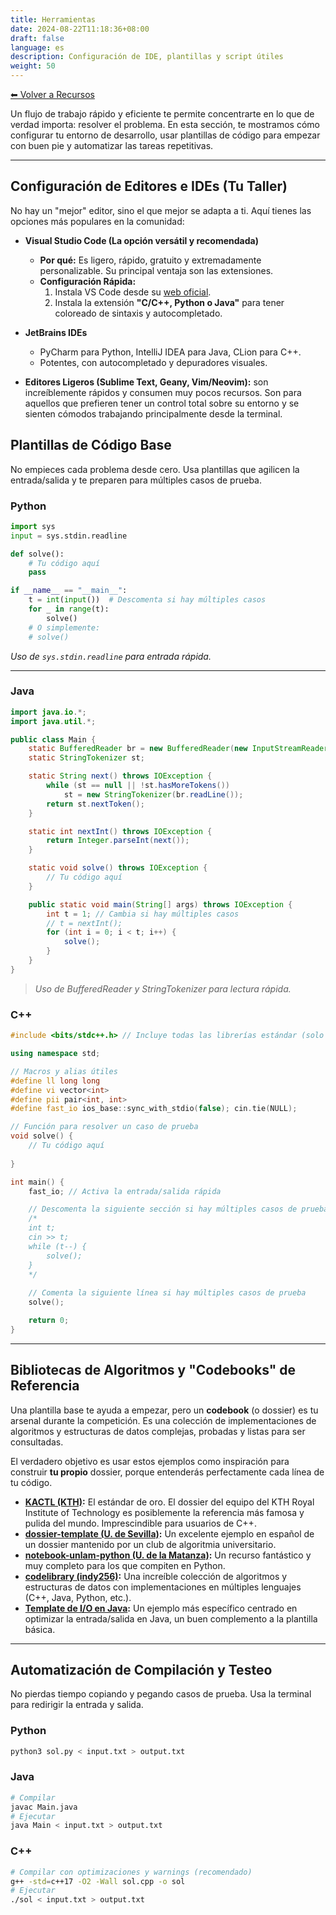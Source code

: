 ```yaml
---
title: Herramientas
date: 2024-08-22T11:18:36+08:00
draft: false
language: es
description: Configuración de IDE, plantillas y script útiles
weight: 50
---
```


[⬅ Volver a Recursos](../)

Un flujo de trabajo rápido y eficiente te permite concentrarte en lo que de verdad importa: resolver el problema. En esta sección, te mostramos cómo configurar tu entorno de desarrollo, usar plantillas de código para empezar con buen pie y automatizar las tareas repetitivas.

---

## Configuración de Editores e IDEs (Tu Taller)

No hay un "mejor" editor, sino el que mejor se adapta a ti. Aquí tienes las opciones más populares en la comunidad:

*   **Visual Studio Code (La opción versátil y recomendada)**
    *   **Por qué:** Es ligero, rápido, gratuito y extremadamente personalizable. Su principal ventaja son las extensiones.
    *   **Configuración Rápida:**
        1.  Instala VS Code desde su [web oficial](https://code.visualstudio.com/).
        2.  Instala la extensión **"C/C++, Python o Java"** para tener coloreado de sintaxis y autocompletado.


*   **JetBrains IDEs**
    - PyCharm para Python, IntelliJ IDEA para Java, CLion para C++.
    - Potentes, con autocompletado y depuradores visuales.

*   **Editores Ligeros (Sublime Text, Geany, Vim/Neovim):** son increíblemente rápidos y consumen muy pocos recursos. Son para aquellos que prefieren tener un control total sobre su entorno y se sienten cómodos trabajando principalmente desde la terminal.


## Plantillas de Código Base

No empieces cada problema desde cero. Usa plantillas que agilicen la entrada/salida y te preparen para múltiples casos de prueba.

### Python

```python
import sys
input = sys.stdin.readline

def solve():
    # Tu código aquí
    pass

if __name__ == "__main__":
    t = int(input())  # Descomenta si hay múltiples casos
    for _ in range(t):
        solve()
    # O simplemente:
    # solve()
```

*Uso de `sys.stdin.readline` para entrada rápida.*

---

### Java

```java
import java.io.*;
import java.util.*;

public class Main {
    static BufferedReader br = new BufferedReader(new InputStreamReader(System.in));
    static StringTokenizer st;

    static String next() throws IOException {
        while (st == null || !st.hasMoreTokens())
            st = new StringTokenizer(br.readLine());
        return st.nextToken();
    }

    static int nextInt() throws IOException {
        return Integer.parseInt(next());
    }

    static void solve() throws IOException {
        // Tu código aquí
    }

    public static void main(String[] args) throws IOException {
        int t = 1; // Cambia si hay múltiples casos
        // t = nextInt();
        for (int i = 0; i < t; i++) {
            solve();
        }
    }
}
```

> *Uso de BufferedReader y StringTokenizer para lectura rápida.*

### C++

```cpp
#include <bits/stdc++.h> // Incluye todas las librerías estándar (solo para competición)

using namespace std;

// Macros y alias útiles
#define ll long long
#define vi vector<int>
#define pii pair<int, int>
#define fast_io ios_base::sync_with_stdio(false); cin.tie(NULL);

// Función para resolver un caso de prueba
void solve() {
    // Tu código aquí
    
}

int main() {
    fast_io; // Activa la entrada/salida rápida

    // Descomenta la siguiente sección si hay múltiples casos de prueba
    /*
    int t;
    cin >> t;
    while (t--) {
        solve();
    }
    */
    
    // Comenta la siguiente línea si hay múltiples casos de prueba
    solve();

    return 0;
}
```


---

## Bibliotecas de Algoritmos y "Codebooks" de Referencia

Una plantilla base te ayuda a empezar, pero un **codebook** (o dossier) es tu arsenal durante la competición. Es una colección de implementaciones de algoritmos y estructuras de datos complejas, probadas y listas para ser consultadas.

El verdadero objetivo es usar estos ejemplos como inspiración para construir **tu propio** dossier, porque entenderás perfectamente cada línea de tu código.

*   **[KACTL (KTH)](https://github.com/kth-competitive-programming/kactl/blob/main/kactl.pdf):** El estándar de oro. El dossier del equipo del KTH Royal Institute of Technology es posiblemente la referencia más famosa y pulida del mundo. Imprescindible para usuarios de C++.
*   **[dossier-template (U. de Sevilla)](https://github.com/algoritmiaUS/dossier-template):** Un excelente ejemplo en español de un dossier mantenido por un club de algoritmia universitario.
*   **[notebook-unlam-python (U. de la Matanza)](https://github.com/LautaroLasorsa/notebook-unlam-python/blob/main/notebook/notebook.pdf):** Un recurso fantástico y muy completo para los que compiten en Python.
*   **[codelibrary (indy256)](https://github.com/indy256/codelibrary):** Una increíble colección de algoritmos y estructuras de datos con implementaciones en múltiples lenguajes (C++, Java, Python, etc.).
*   **[Template de I/O en Java](https://github.com/jeffrey-xiao/competitive-programming/blob/master/src/codebook/Template.java):** Un ejemplo más específico centrado en optimizar la entrada/salida en Java, un buen complemento a la plantilla básica.

---

## Automatización de Compilación y Testeo

No pierdas tiempo copiando y pegando casos de prueba. Usa la terminal para redirigir la entrada y salida.

### Python
```bash
python3 sol.py < input.txt > output.txt
```

### Java
```bash
# Compilar
javac Main.java
# Ejecutar
java Main < input.txt > output.txt
```

### C++
```bash
# Compilar con optimizaciones y warnings (recomendado)
g++ -std=c++17 -O2 -Wall sol.cpp -o sol
# Ejecutar
./sol < input.txt > output.txt
```